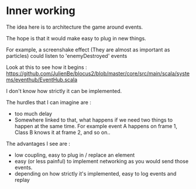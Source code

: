 # Inner working
The idea here is to architecture the game around events.

The hope is that it would make easy to plug in new things.

For example, a screenshake effect (They are almost as important as particles) could listen to 'enemyDestroyed' events

Look at this to see how it begins : https://github.com/JulienBe/blocus2/blob/master/core/src/main/scala/systems/eventhub/EventHub.scala

I don't know how strictly it can be implemented. 

The hurdles that I can imagine are : 

- too much delay
- Somewhere linked to that, what happens if we need two things to happen at the same time. For example event A happens on frame 1, Class B knows it at frame 2, and so on..

The advantages I see are :

- low coupling, easy to plug in / replace an element
- easy (or less painful) to implement networking as you would send those events.
- depending on how strictly it's implemented, easy to log events and replay


